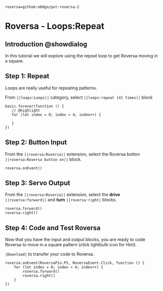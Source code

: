 ```package
roversa=github:eb8ga/pxt-roversa-2
```


# Roversa - Loops:Repeat


## Introduction @showdialog


In this tutorial we will explore using the repeat loop to get Roversa moving in a square.


## Step 1: Repeat


Loops are really useful for repeating patterns.


From ``||loops:Loops||`` category, select ``||loops:repeat [4] times||`` block


```blocks
basic.forever(function () {
   // @highlight
   for (let index = 0; index < 4; index++) {
          
   }
})
```


## Step 2: Button Input


From the ``||roversa:Roversa||`` extension, select the Roversa button ``||roversa:Roversa button on||`` block.


```blocks
roversa.onEvent()
```


## Step 3: Servo Output


From the ``||roversa:Roversa||`` extension, select the **drive** ``||roversa:forward||`` and  **turn** ``||roversa:right|`` blocks.


```blocks
roversa.forward()
roversa.right()
```


## Step 4: Code and Test Roversa


Now that you have the input and output blocks, you are ready to code Roversa to move in a square pattern (click lightbulb icon for Hint).


``|Download|`` to transfer your code to Roversa.


```blocks
roversa.onEvent(RoversaPin.P5, RoversaEvent.Click, function () {
    for (let index = 0; index < 4; index++) {
        roversa.forward()
        roversa.right()
    }
})
```





